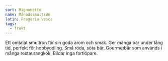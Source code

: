 ```yaml
---
sort: Mignonette
name: Månadssmultron
latin: Fragaria vesca
tags:
  - frukt
---
```


Ett omtalat smultron för sin goda arom och smak. Ger mänga bär under lång tid, perfekt för hobbyodling. Små röda, söta bär. Gourmetbär som används i många restaurangkök. Bildar inga fortlöpare.
